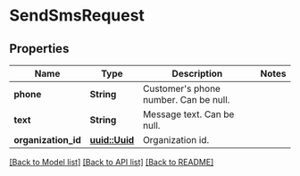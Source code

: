 # SendSmsRequest

## Properties

Name | Type | Description | Notes
------------ | ------------- | ------------- | -------------
**phone** | **String** | Customer's phone number. Can be null. | 
**text** | **String** | Message text. Can be null. | 
**organization_id** | [**uuid::Uuid**](uuid::Uuid.md) | Organization id. | 

[[Back to Model list]](../README.md#documentation-for-models) [[Back to API list]](../README.md#documentation-for-api-endpoints) [[Back to README]](../README.md)


